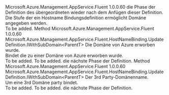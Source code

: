 <Type Name="IWithDomain&lt;ParentT&gt;" FullName="Microsoft.Azure.Management.AppService.Fluent.HostNameBinding.UpdateDefinition.IWithDomain&lt;ParentT&gt;">
  <TypeSignature Language="C#" Value="public interface IWithDomain&lt;ParentT&gt;" />
  <TypeSignature Language="ILAsm" Value=".class public interface auto ansi abstract IWithDomain`1&lt;ParentT&gt;" />
  <TypeSignature Language="DocId" Value="T:Microsoft.Azure.Management.AppService.Fluent.HostNameBinding.UpdateDefinition.IWithDomain`1" />
  <TypeSignature Language="VB.NET" Value="Public Interface IWithDomain(Of ParentT)" />
  <TypeSignature Language="F#" Value="type IWithDomain&lt;'ParentT&gt; = interface" />
  <AssemblyInfo>
    <AssemblyName>Microsoft.Azure.Management.AppService.Fluent</AssemblyName>
    <AssemblyVersion>1.0.0.60</AssemblyVersion>
  </AssemblyInfo>
  <TypeParameters>
    <TypeParameter Name="ParentT" />
  </TypeParameters>
  <Interfaces />
  <Docs>
    <typeparam name="ParentT">die Phase der Definition des übergeordneten wieder nach dem Anfügen dieser Definition.</typeparam>
    <summary>
            Die Stufe der ein Hostname Bindungsdefinition ermöglicht Domäne angegeben werden.
            </summary>
    <remarks>To be added.</remarks>
  </Docs>
  <Members>
    <Member MemberName="WithAzureManagedDomain">
      <MemberSignature Language="C#" Value="public Microsoft.Azure.Management.AppService.Fluent.HostNameBinding.UpdateDefinition.IWithSubDomain&lt;ParentT&gt; WithAzureManagedDomain (Microsoft.Azure.Management.AppService.Fluent.IAppServiceDomain domain);" />
      <MemberSignature Language="ILAsm" Value=".method public hidebysig newslot virtual instance class Microsoft.Azure.Management.AppService.Fluent.HostNameBinding.UpdateDefinition.IWithSubDomain`1&lt;!ParentT&gt; WithAzureManagedDomain(class Microsoft.Azure.Management.AppService.Fluent.IAppServiceDomain domain) cil managed" />
      <MemberSignature Language="DocId" Value="M:Microsoft.Azure.Management.AppService.Fluent.HostNameBinding.UpdateDefinition.IWithDomain`1.WithAzureManagedDomain(Microsoft.Azure.Management.AppService.Fluent.IAppServiceDomain)" />
      <MemberSignature Language="VB.NET" Value="Public Function WithAzureManagedDomain (domain As IAppServiceDomain) As IWithSubDomain(Of ParentT)" />
      <MemberSignature Language="F#" Value="abstract member WithAzureManagedDomain : Microsoft.Azure.Management.AppService.Fluent.IAppServiceDomain -&gt; Microsoft.Azure.Management.AppService.Fluent.HostNameBinding.UpdateDefinition.IWithSubDomain&lt;'ParentT&gt;" Usage="iWithDomain.WithAzureManagedDomain domain" />
      <MemberType>Method</MemberType>
      <AssemblyInfo>
        <AssemblyName>Microsoft.Azure.Management.AppService.Fluent</AssemblyName>
        <AssemblyVersion>1.0.0.60</AssemblyVersion>
      </AssemblyInfo>
      <ReturnValue>
        <ReturnType>Microsoft.Azure.Management.AppService.Fluent.HostNameBinding.UpdateDefinition.IWithSubDomain&lt;ParentT&gt;</ReturnType>
      </ReturnValue>
      <Parameters>
        <Parameter Name="domain" Type="Microsoft.Azure.Management.AppService.Fluent.IAppServiceDomain" />
      </Parameters>
      <Docs>
        <param name="domain">Die Domäne von Azure erworben wurde.</param>
        <summary>
            Bindet die zu einer Domäne von Azure erworben wurde.
            </summary>
        <returns>To be added.</returns>
        <remarks>To be added.</remarks>
        <return>die nächste Phase der Definition.</return>
      </Docs>
    </Member>
    <Member MemberName="WithThirdPartyDomain">
      <MemberSignature Language="C#" Value="public Microsoft.Azure.Management.AppService.Fluent.HostNameBinding.UpdateDefinition.IWithSubDomain&lt;ParentT&gt; WithThirdPartyDomain (string domain);" />
      <MemberSignature Language="ILAsm" Value=".method public hidebysig newslot virtual instance class Microsoft.Azure.Management.AppService.Fluent.HostNameBinding.UpdateDefinition.IWithSubDomain`1&lt;!ParentT&gt; WithThirdPartyDomain(string domain) cil managed" />
      <MemberSignature Language="DocId" Value="M:Microsoft.Azure.Management.AppService.Fluent.HostNameBinding.UpdateDefinition.IWithDomain`1.WithThirdPartyDomain(System.String)" />
      <MemberSignature Language="VB.NET" Value="Public Function WithThirdPartyDomain (domain As String) As IWithSubDomain(Of ParentT)" />
      <MemberSignature Language="F#" Value="abstract member WithThirdPartyDomain : string -&gt; Microsoft.Azure.Management.AppService.Fluent.HostNameBinding.UpdateDefinition.IWithSubDomain&lt;'ParentT&gt;" Usage="iWithDomain.WithThirdPartyDomain domain" />
      <MemberType>Method</MemberType>
      <AssemblyInfo>
        <AssemblyName>Microsoft.Azure.Management.AppService.Fluent</AssemblyName>
        <AssemblyVersion>1.0.0.60</AssemblyVersion>
      </AssemblyInfo>
      <ReturnValue>
        <ReturnType>Microsoft.Azure.Management.AppService.Fluent.HostNameBinding.UpdateDefinition.IWithSubDomain&lt;ParentT&gt;</ReturnType>
      </ReturnValue>
      <Parameters>
        <Parameter Name="domain" Type="System.String" />
      </Parameters>
      <Docs>
        <param name="domain">Der 3rd Party-Domänenname.</param>
        <summary>
            Um eine 3rd Domäne party bindet.
            </summary>
        <returns>To be added.</returns>
        <remarks>To be added.</remarks>
        <return>die nächste Phase der Definition.</return>
      </Docs>
    </Member>
  </Members>
</Type>
